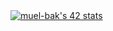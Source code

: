 <div style = "align: center;">
 <a href="https://github.com/oakoudad/badge42"><img src="https://badge.mediaplus.ma/black/muel-bak" alt="muel-bak's 42 stats" /></a>
